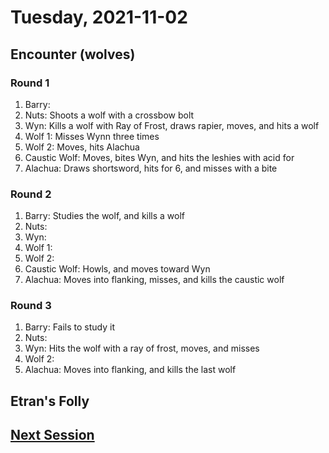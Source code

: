 # Tuesday, 2021-11-02

## Encounter (wolves)

### Round 1

1. Barry:
1. Nuts: Shoots a wolf with a crossbow bolt
1. Wyn: Kills a wolf with Ray of Frost, draws rapier, moves, and hits a wolf
1. Wolf 1: Misses Wynn three times
1. Wolf 2: Moves, hits Alachua
1. Caustic Wolf: Moves, bites Wyn, and hits the leshies with acid for
1. Alachua: Draws shortsword, hits for 6, and misses with a bite

### Round 2

1. Barry: Studies the wolf, and kills a wolf
1. Nuts:
1. Wyn:
1. Wolf 1:
1. Wolf 2:
1. Caustic Wolf: Howls, and moves toward Wyn
1. Alachua: Moves into flanking, misses, and kills the caustic wolf

### Round 3

1. Barry: Fails to study it
1. Nuts:
1. Wyn: Hits the wolf with a ray of frost, moves, and misses
1. Wolf 2:
1. Alachua: Moves into flanking, and kills the last wolf

## Etran's Folly

## [Next Session](./2021-11-10.md)
